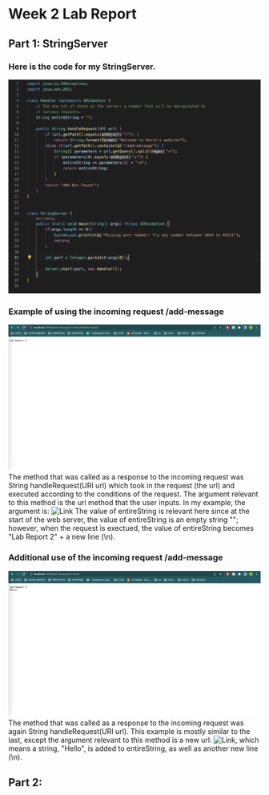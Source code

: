 # Week 2 Lab Report

## Part 1: StringServer
### Here is the code for my StringServer.
![Image](StringServerCode.png)
### Example of using the incoming request /add-message
![Image](addMessageEx1.png)
The method that was called as a response to the incoming request was String handleRequest(URI url) which took in the request (the url) and executed according to the conditions of the request. The argument relevant to this method is the url method that the user inputs. In my example, the argument is: ![Link](http://localhost:4903/add-message?s=Lab%20Report%202) The value of entireString is relevant here since at the start of the web server, the value of entireString is an empty string ""; however, when the request is exectued, the value of entireString becomes "Lab Report 2" + a new line (\n).
### Additional use of the incoming request /add-message
![Image](addMessageEx2.png)
The method that was called as a response to the incoming request was again String handleRequest(URI url). This example is mostly similar to the last, except the argument relevant to this method is a new url: ![Link](http://localhost:4903/add-message?s=Hello), which means a string, "Hello",  is added to entireString, as well as another new line (\n). 

## Part 2: 
